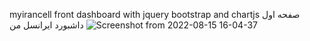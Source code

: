 
myirancell  front dashboard with jquery bootstrap and chartjs
صفحه اول داشبورد ایرانسل من
![Screenshot from 2022-08-15 16-04-37](https://user-images.githubusercontent.com/22473099/184629157-d7a7f436-5020-4c9b-be95-48f33907061e.png)
